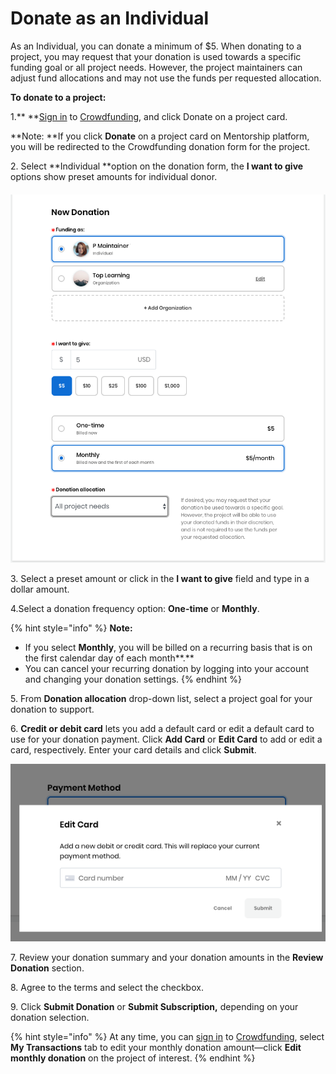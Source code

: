 # Donate as an Individual

As an Individual, you can donate a minimum of $5. When donating to a project, you may request that your donation is used towards a specific funding goal or all project needs. However, the project maintainers can adjust fund allocations and may not use the funds per requested allocation.

**To donate to a project:**

1.** **[Sign in](../../sso/sign-in/) to [Crowdfunding](https://funding.communitybridge.org), and click Donate on a project card.

**Note: **If you click **Donate** on a project card on Mentorship platform, you will be redirected to the Crowdfunding donation form for the project.

2\. Select **Individual **option on the donation form, the **I want to give** options show preset amounts for individual donor.

####

![](<../../.gitbook/assets/7418566 (3).png>)



3\. Select a preset amount or click in the **I want to give** field and type in a dollar amount.

4.Select a donation frequency option: **One-time** or **Monthly**.

{% hint style="info" %}
**Note:**

* If you select **Monthly**, you will be billed on a recurring basis that is on the first calendar day of each month**.**
* You can cancel your recurring donation by logging into your account and changing your donation settings.
{% endhint %}

5\. From **Donation allocation** drop-down list, select a project goal for your donation to support.

6\. **Credit or debit card** lets you add a default card or edit a default card to use for your donation payment. Click **Add Card** or **Edit Card** to add or edit a card, respectively. Enter your card details and click **Submit**.

![](<../../.gitbook/assets/7418601 (3) (3) (1).png>)

7\. Review your donation summary and your donation amounts in the **Review Donation** section.

8\. Agree to the terms and select the checkbox.

9\. Click **Submit Donation** or **Submit Subscription,** depending on your donation selection. 

{% hint style="info" %}
At any time, you can [sign in](../../sso/sign-in/) to [Crowdfunding](https://funding.communitybridge.org), select **My Transactions** tab to edit your monthly donation amount—click **Edit monthly donation** on the project of interest.
{% endhint %}
